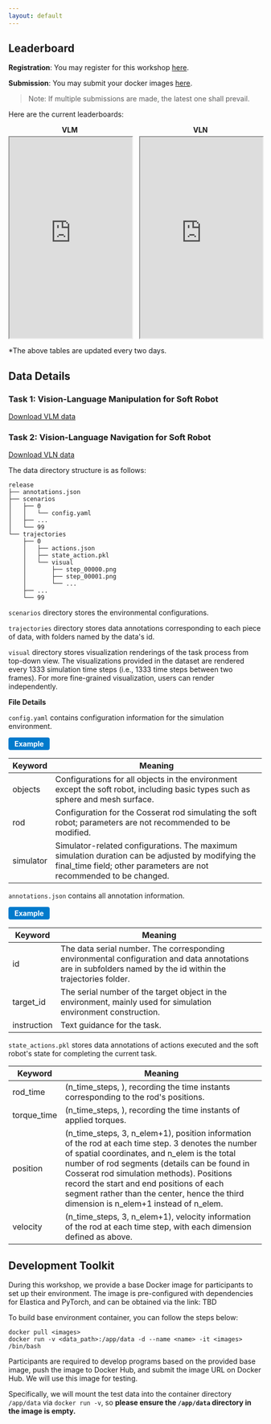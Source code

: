 ```yaml
---
layout: default
---
```


## Leaderboard

**Registration**: 
You may register for this workshop [here](https://docs.google.com/forms/d/e/1FAIpQLSfB8juyzKzP6jKH_FEaU1uvsNvvtUHRSvgDkfoKe7vgLzBywA/viewform?usp=dialog).

**Submission**: You may submit your docker images [here](https://docs.google.com/forms/d/e/1FAIpQLSf6Nyh0vGb96X2tio6RIXlFlZ0eD95sv6HYVG9OAd411RxCzw/viewform?usp=header).
>Note: If multiple submissions are made, the latest one shall prevail.

Here are the current leaderboards:
<div style="display: flex; gap: 16px; align-items: flex-start;">

  <div style="width:49%;">
    <div style="text-align:center; font-weight:bold; margin-bottom:4px;">VLM</div>
    <iframe
      src="https://docs.google.com/spreadsheets/d/e/2PACX-1vRxMVn-R-tdqepDwJubsEkfj8WEwa8yvFSulfPrI-2w5JVhW6EApiEAIMSniS7TLbINwGjLPpLBd4dT/pubhtml?gid=0&single=true"
      width="100%"
      height="400">
    </iframe>
  </div>

  <div style="width:49%;">
    <div style="text-align:center; font-weight:bold; margin-bottom:4px;">VLN</div>
    <iframe
      src="https://docs.google.com/spreadsheets/d/e/2PACX-1vQcPoNHvEU0nygRiqd1oKi-mX6NAsFxiR-28oLW-3KeNsgQIydgC4Jx3gYF3UsBUidxqlAf9wYjCUAj/pubhtml?gid=0&single=true"
      width="100%"
      height="400">
    </iframe>
  </div>

</div>

*The above tables are updated every two days.

## Data Details

### Task 1: Vision-Language Manipulation for Soft Robot

[Download VLM data]()


### Task 2: Vision-Language Navigation for Soft Robot

[Download VLN data]()

The data directory structure is as follows:
```plaintext
release
├── annotations.json
├── scenarios
│   ├── 0
│   │   └── config.yaml
│   ├── ...
│   └── 99
└── trajectories
    ├── 0
    │   ├── actions.json
    │   ├── state_action.pkl
    │   └── visual
    │       ├── step_00000.png
    │       ├── step_00001.png
    │       └── ...
    ├── ...
    └── 99
```

`scenarios` directory stores the environmental configurations.

`trajectories` directory stores data annotations corresponding to each piece of data, with folders named by the data's id. 

`visual` directory stores visualization renderings of the task process from top-down view. The visualizations provided in the dataset are rendered every 1333 simulation time steps (i.e., 1333 time steps between two frames). For more fine-grained visualization, users can render independently. 

**File Details**

`config.yaml` contains configuration information for the simulation environment.
<details>
<summary class="example-btn">Example</summary>

<pre><code class="language-yaml">
objects:
- center:
  - 0.4863890172516796
  - 0.2153593989325976
  - 3.1806980291836973
  color: ''
  mesh_path: ./assets/cylinder.stl
  scale:
  - 0.215
  - 0.215
  - 0.215
  shape: cylinder
  type: mesh_surface
- center:
  - 2.8291035111323892
  - 0.23340298631651013
  - 4.21278268891604
  density: 1.0
  radius: 0.23340298631651013
  type: sphere

rod:
  base_length: 0.5
  base_radius: 0.025
  density: 1000
  direction:
  - 0.0
  - 0.0
  - 1.0
  n_elem: 20
  normal:
  - 0.0
  - 1.0
  - 0.0
  poisson_ratio: 0.5
  start:
  - 0.0
  - 0.0
  - 0.0
  youngs_modulus: 10000000
simulator:
  collect_data: true
  final_time: 10.0
  rendering_fps: 15
  time_step: 5.0e-05
  update_interval: 1
</code></pre>
</details>

| Keyword   | Meaning                                                                                                                                                                  |
| --------- | ------------------------------------------------------------------------------------------------------------------------------------------------------------------------ |
| objects   | Configurations for all objects in the environment except the soft robot, including basic types such as sphere and mesh surface.                                          |
| rod       | Configuration for the Cosserat rod simulating the soft robot; parameters are not recommended to be modified.                                                             |
| simulator | Simulator-related configurations. The maximum simulation duration can be adjusted by modifying the final_time field; other parameters are not recommended to be changed. |

`annotations.json` contains all annotation information.

<details>
<summary class="example-btn">Example</summary>

<pre><code class="language-json">[
    {
        "id": 0,
        "target_id": 10,
        "description": "Explore the environment and find: indigo hemisphere, remember to carefully cross any potential obstacles."
    },
    {
        "id": 1,
        "target_id": 10,
        "description": "Navigate to: red cone, ensuring you avoid all obstacles to arrive safely."
    }
]
</code></pre>
</details>

| Keyword     | Meaning |
| ----------- | ---------|
| id          | The data serial number. The corresponding environmental configuration and data annotations are in subfolders named by the id within the trajectories folder. |
| target_id   | The serial number of the target object in the environment, mainly used for simulation environment construction.|
| instruction | Text guidance for the task. |

`state_actions.pkl` stores data annotations of actions executed and the soft robot's state for completing the current task.

| Keyword     | Meaning  |
| ----------- | --------------------|
| rod_time    | (n_time_steps, ), recording the time instants corresponding to the rod's positions. |
| torque_time | (n_time_steps, ), recording the time instants of applied torques.  |
| position    | (n_time_steps, 3, n_elem+1), position information of the rod at each time step. 3 denotes the number of spatial coordinates, and n_elem is the total number of rod segments (details can be found in Cosserat rod simulation methods). Positions record the start and end positions of each segment rather than the center, hence the third dimension is n_elem+1 instead of n_elem. |
| velocity    | (n_time_steps, 3, n_elem+1), velocity information of the rod at each time step, with each dimension defined as above. |

<style>
.example-btn {
  display: inline-block;
  padding: 4px 12px;
  background: #007acc;
  color: #fff;
  border: none;
  border-radius: 4px;
  font-weight: bold;
  cursor: pointer;
  font-size: 1em;
}
details[open] .example-btn {
  background: #005a9e;
}
</style>

## Development Toolkit

During this workshop, we provide a base Docker image for participants to set up their environment. The image is pre-configured with dependencies for Elastica and PyTorch, and can be obtained via the link: TBD

To build base environment container, you can follow the steps below:
```
docker pull <images>
docker run -v <data_path>:/app/data -d --name <name> -it <images> /bin/bash
```

Participants are required to develop programs based on the provided base image, push the image to Docker Hub, and submit the image URL on Docker Hub. We will use this image for testing.

Specifically, we will mount the test data into the container directory `/app/data` via `docker run -v`, so **please ensure the `/app/data` directory in the image is empty.**

<style>
details summary {
  list-style: revert;
  cursor: pointer;
}
</style>